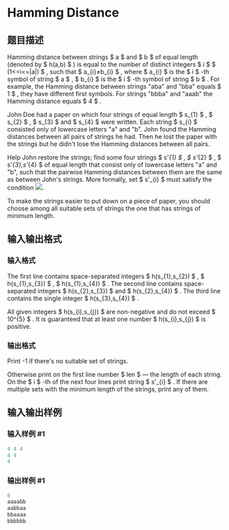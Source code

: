 # Hamming Distance

## 题目描述

Hamming distance between strings $ a $ and $ b $ of equal length (denoted by $ h(a,b) $ ) is equal to the number of distinct integers $ i $ $ (1<=i<=|a|) $ , such that $ a_{i}≠b_{i} $ , where $ a_{i} $ is the $ i $ -th symbol of string $ a $ , $ b_{i} $ is the $ i $ -th symbol of string $ b $ . For example, the Hamming distance between strings "aba" and "bba" equals $ 1 $ , they have different first symbols. For strings "bbba" and "aaab" the Hamming distance equals $ 4 $ .

John Doe had a paper on which four strings of equal length $ s_{1} $ , $ s_{2} $ , $ s_{3} $ and $ s_{4} $ were written. Each string $ s_{i} $ consisted only of lowercase letters "a" and "b". John found the Hamming distances between all pairs of strings he had. Then he lost the paper with the strings but he didn't lose the Hamming distances between all pairs.

Help John restore the strings; find some four strings $ s'_{1} $ , $ s'_{2} $ , $ s'_{3},s'_{4} $ of equal length that consist only of lowercase letters "a" and "b", such that the pairwise Hamming distances between them are the same as between John's strings. More formally, set $ s'_{i} $ must satisfy the condition ![](https://cdn.luogu.com.cn/upload/vjudge_pic/CF193C/3413638c969044ade5763c6910513ebbb84f06f5.png).

To make the strings easier to put down on a piece of paper, you should choose among all suitable sets of strings the one that has strings of minimum length.

## 输入输出格式

### 输入格式

The first line contains space-separated integers $ h(s_{1},s_{2}) $ , $ h(s_{1},s_{3}) $ , $ h(s_{1},s_{4}) $ . The second line contains space-separated integers $ h(s_{2},s_{3}) $ and $ h(s_{2},s_{4}) $ . The third line contains the single integer $ h(s_{3},s_{4}) $ .

All given integers $ h(s_{i},s_{j}) $ are non-negative and do not exceed $ 10^{5} $ . It is guaranteed that at least one number $ h(s_{i},s_{j}) $ is positive.

### 输出格式

Print -1 if there's no suitable set of strings.

Otherwise print on the first line number $ len $ — the length of each string. On the $ i $ -th of the next four lines print string $ s'_{i} $ . If there are multiple sets with the minimum length of the strings, print any of them.

## 输入输出样例

### 输入样例 #1

```cpp
4 4 4
4 4
4

```
### 输出样例 #1

```cpp
6
aaaabb
aabbaa
bbaaaa
bbbbbb

```
